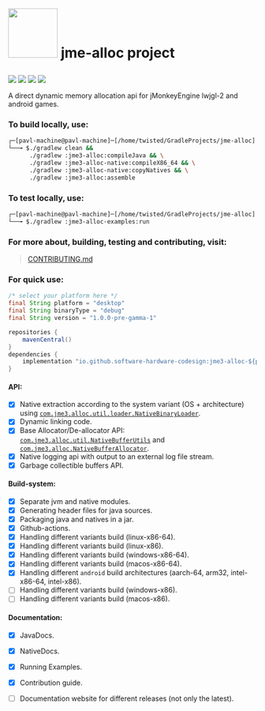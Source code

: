 # <p align=left> <img src="https://user-images.githubusercontent.com/60224159/220400745-2582342f-5f4f-4827-b65f-a037e078c890.svg" height=100 width=100 />  jme-alloc project </p>
[![](https://github.com/Software-Hardware-Codesign/jme-alloc/actions/workflows/build-test.yml/badge.svg)](https://software-hardware-codesign.github.io/jme-alloc/)
[![](https://github.com/Software-Hardware-Codesign/jme-alloc/actions/workflows/doc-website.yml/badge.svg)](https://software-hardware-codesign.github.io/jme-alloc/) [![](https://github.com/Software-Hardware-Codesign/jme-alloc/actions/workflows/build-deploy.yml/badge.svg)](https://repo.maven.apache.org/maven2/io/github/software-hardware-codesign/jme3-alloc-desktop/)
[![](https://github.com/Software-Hardware-Codesign/jme-alloc/actions/workflows/debug-deploy.yml/badge.svg)](https://repo.maven.apache.org/maven2/io/github/software-hardware-codesign/jme3-alloc-desktop-debug/)

A direct dynamic memory allocation api for jMonkeyEngine lwjgl-2 and android games.
### To build locally, use: 
```bash
┌─[pavl-machine@pavl-machine]─[/home/twisted/GradleProjects/jme-alloc]
└──╼ $./gradlew clean && 
      ./gradlew :jme3-alloc:compileJava && \
      ./gradlew :jme3-alloc-native:compileX86_64 && \
      ./gradlew :jme3-alloc-native:copyNatives && \
      ./gradlew :jme3-alloc:assemble
```
### To test locally, use: 
```bash
┌─[pavl-machine@pavl-machine]─[/home/twisted/GradleProjects/jme-alloc]
└──╼ $./gradlew :jme3-alloc-examples:run
```
### For more about, building, testing and contributing, visit:
> [CONTRIBUTING.md](https://github.com/Software-Hardware-Codesign/jme-alloc/blob/master/CONTRIBUTING.md)

### For quick use: 
```java
/* select your platform here */
final String platform = "desktop"
final String binaryType = "debug"
final String version = "1.0.0-pre-gamma-1"

repositories {
    mavenCentral()
}
dependencies {
    implementation "io.github.software-hardware-codesign:jme3-alloc-${platform}-${binaryType}:${version}"
}
```

#### API:
- [x] Native extraction according to the system variant (OS + architecture) using [`com.jme3.alloc.util.loader.NativeBinaryLoader`](https://github.com/Software-Hardware-Codesign/jme-alloc/blob/master/jme3-alloc/src/main/java/com/jme3/alloc/util/loader/NativeBinaryLoader.java).
- [x] Dynamic linking code.
- [x] Base Allocator/De-allocator API: [`com.jme3.alloc.util.NativeBufferUtils`](https://github.com/Software-Hardware-Codesign/jme-alloc/blob/master/jme3-alloc/src/main/java/com/jme3/alloc/util/NativeBufferUtils.java) and [`com.jme3.alloc.NativeBufferAllocator`](https://github.com/Software-Hardware-Codesign/jme-alloc/blob/master/jme3-alloc/src/main/java/com/jme3/alloc/NativeBufferAllocator.java).
- [x] Native logging api with output to an external log file stream.
- [x] Garbage collectible buffers API.

#### Build-system:
- [x] Separate jvm and native modules.
- [x] Generating header files for java sources.
- [x] Packaging java and natives in a jar.
- [x] Github-actions.
- [x] Handling different variants build (linux-x86-64).
- [x] Handling different variants build (linux-x86).
- [x] Handling different variants build (windows-x86-64).
- [x] Handling different variants build (macos-x86-64).
- [x] Handling different `android` build architectures (aarch-64, arm32, intel-x86-64, intel-x86).
- [ ] Handling different variants build (windows-x86).
- [ ] Handling different variants build (macos-x86).

#### Documentation: 
- [x] JavaDocs.
- [x] NativeDocs.
- [x] Running Examples.
- [x] Contribution guide. 
- [ ] Documentation website for different releases (not only the latest).

